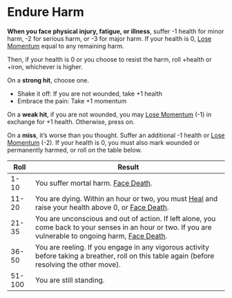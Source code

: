 # Endure Harm

**When you face physical injury, fatigue, or illness**, suffer -1 health for minor harm, -2 for serious harm, or -3 for major harm. If your health is 0, [Lose Momentum](Lose_Momentum.md) equal to any remaining harm.

Then, if your health is 0 or you choose to resist the harm, roll +health or +iron, whichever is higher.

On a **strong hit**, choose one.

  * Shake it off: If you are not wounded, take +1 health
  * Embrace the pain: Take +1 momentum

On a **weak hit**, if you are not wounded, you may [Lose Momentum](Lose_Momentum.md) (-1) in exchange for +1 health. Otherwise, press on.

On a **miss**, it’s worse than you thought. Suffer an additional -1 health or [Lose Momentum](Lose_Momentum.md) (-2). If your health is 0, you must also mark wounded or permanently harmed, or roll on the table below.

Roll   | Result
-------|---------
1-10   | You suffer mortal harm. [Face Death](Face_Death.md).
11-20  | You are dying. Within an hour or two, you must [Heal](Heal.md) and raise your health above 0, or [Face Death](Face_Death.md).
21-35  | You are unconscious and out of action. If left alone, you come back to your senses in an hour or two. If you are vulnerable to ongoing harm, [Face Death](Face_Death.md).
36-50  | You are reeling. If you engage in any vigorous activity before taking a breather, roll on this table again (before resolving the other move).
51-100 | You are still standing.